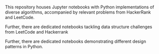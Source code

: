 This repository houses Jupyter notebooks with Python implementations of diverse algorithms, accompanied by relevant problems from HackerRank and LeetCode. 

Further, there are dedicated notebooks tackling data structure challenges from LeetCode and Hackerrank

Further, there are dedicated notebooks demonstrating different design patterns in Python.

